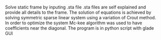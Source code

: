 

Solve static frame by inputing .sta file 
.sta files are self explained and provide all details to the frame.
The solution of equations is achieved by solving symmetric sparse linear system using
a variation of Crout method. In order to optimize the system Mc-kee algorithm was used to have coefficients near the diagonal.
The program is in python script with glade GUI
